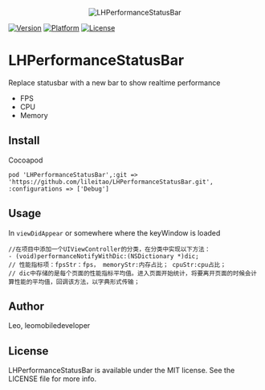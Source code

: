 
<p align="center">
<img src="https://raw.github.com/LeoMobileDeveloper/LHPerformanceStatusBar/master/Screenshot/image.png" alt="LHPerformanceStatusBar" title="LHPerformanceStatusBar"/>
</p>

[![Version](https://img.shields.io/cocoapods/v/LHPerformanceStatusBar.svg?style=flat)](http://cocoapods.org/pods/LHPerformanceStatusBar)  [![Platform](http://img.shields.io/badge/platform-ios-blue.svg?style=flat
)](https://developer.apple.com/iphone/index.action)
 [![License](http://img.shields.io/badge/license-MIT-lightgrey.svg?style=flat
)](http://mit-license.org)

# LHPerformanceStatusBar

Replace statusbar with a new bar to show realtime performance

- FPS
- CPU
- Memory


## Install

Cocoapod

```
pod 'LHPerformanceStatusBar',:git => 'https://github.com/lileitao/LHPerformanceStatusBar.git', :configurations => ['Debug']
```

## Usage
In `viewDidAppear` or somewhere where the keyWindow is loaded

```
//在项目中添加一个UIViewController的分类，在分类中实现以下方法：
- (void)performanceNotifyWithDic:(NSDictionary *)dic;
// 性能指标项：fpsStr：fps， memoryStr:内存占比； cpuStr:cpu占比；
// dic中存储的是每个页面的性能指标平均值。进入页面开始统计，将要离开页面的时候会计算性能的平均值，回调该方法，以字典形式传输；

```
## Author

Leo, leomobiledeveloper

## License

LHPerformanceStatusBar is available under the MIT license. See the LICENSE file for more info.

